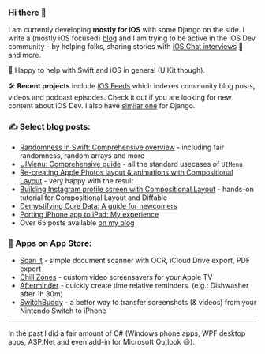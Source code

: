 ### Hi there 👋

I am currently developing **mostly for iOS** with some Django on the side. I write a (mostly iOS focused) [blog](https://nemecek.be/) and I am trying to be active in the iOS Dev community - by helping folks, sharing stories with [iOS Chat interviews](https://nemecek.be/chats/) 💬 and more. 

🤝 Happy to help with Swift and iOS in general (UIKit though).

🛠 **Recent projects** include [iOS Feeds](https://iosfeeds.com/) which indexes community blog posts, videos and podcast episodes. Check it out if you are looking for new content about iOS Dev. I also have [similar one](https://djangofeeds.com/) for Django.

### ✍️ Select blog posts:

* [Randomness in Swift: Comprehensive overview](https://nemecek.be/blog/89/randomness-in-swift-comprehensive-overview) - including fair randomness, random arrays and more
* [UIMenu: Comprehensive guide](https://nemecek.be/blog/88/uimenu-comprehensive-guide) - all the standard usecases of `UIMenu`
* [Re-creating Apple Photos layout & animations with Compositional Layout](https://nemecek.be/blog/86/re-creating-apple-photos-layout-animations-with-compositional-layout)  - very happy with the result
* [Building Instagram profile screen with Compositional Layout](https://nemecek.be/blog/72/building-instagram-profile-screen-with-compositional-layout) - hands-on tutorial for Compositional Layout and Diffable
* [Demystifying Core Data: A guide for newcomers](https://nemecek.be/blog/59/demystifying-core-data-a-guide-for-newcomers)
* [Porting iPhone app to iPad: My experience](https://nemecek.be/blog/55/porting-iphone-app-to-ipad-my-experience)
* Over 65 posts available [on my blog](https://nemecek.be/blog/swift-and-ios)


### 📱 Apps on App Store:

* [Scan it](https://apps.apple.com/app/scan-it-scan-and-export-pdf/id1509634112) - simple document scanner with OCR, iCloud Drive export, PDF export
* [Chill Zones](https://apps.apple.com/app/chill-zones/id1515920737) - custom video screensavers for your Apple TV
* [Afterminder](https://apps.apple.com/us/app/afterminder/id1561947180) - quickly create time relative reminders. (e.g.: Dishwasher after 1h 30m)
* [SwitchBuddy](https://apps.apple.com/app/switchbuddy/id1563251210) - a better way to transfer screenshots (& videos) from your Nintendo Switch to iPhone

----

In the past I did a fair amount of C# (Windows phone apps, WPF desktop apps, ASP.Net and even add-in for Microsoft Outlook 😃).

<!--
**nemecek-filip/nemecek-filip** is a ✨ _special_ ✨ repository because its `README.md` (this file) appears on your GitHub profile.

Here are some ideas to get you started:

- 🔭 I’m currently working on ...
- 🌱 I’m currently learning ...
- 👯 I’m looking to collaborate on ...
- 🤔 I’m looking for help with ...
- 💬 Ask me about ...
- 📫 How to reach me: ...
- 😄 Pronouns: ...
- ⚡ Fun fact: ...
-->
